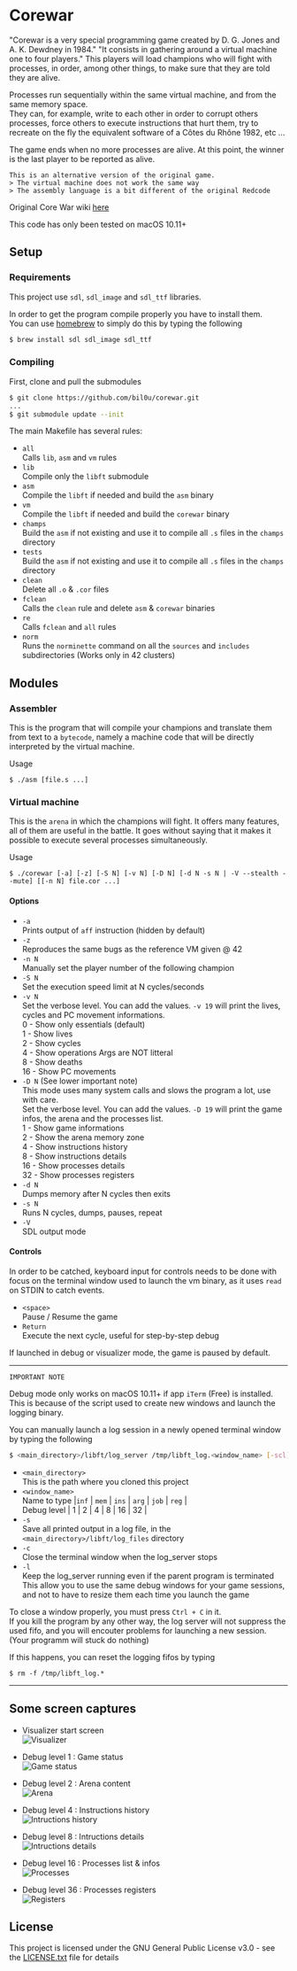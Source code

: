 # Corewar
 "Corewar is a very special programming game created by D. G. Jones and A. K. Dewdney in 1984."
 "It consists in gathering around a virtual machine one to four players."
This players will load champions who will fight with processes, in order, among other things, to make sure that they are told they are alive.  

Processes run sequentially within the same virtual machine, and from the same memory space.  
They can, for example, write to each other in order to corrupt others processes, force others to execute instructions that hurt them, try to recreate on the fly the equivalent software of a Côtes du Rhône 1982, etc ...  

The game ends when no more processes are alive. At this point, the winner is the last player to be reported as alive.  

```
This is an alternative version of the original game.
> The virtual machine does not work the same way
> The assembly language is a bit different of the original Redcode
```

Original Core War wiki [here](https://en.wikipedia.org/wiki/Core_War)  

This code has only been tested on macOS 10.11+

## Setup

### Requirements

This project use `sdl`, `sdl_image` and `sdl_ttf` libraries.  

In order to get the program compile properly you have to install them.  
You can use [homebrew](https://brew.sh) to simply do this by typing the following
```sh
$ brew install sdl sdl_image sdl_ttf
```

### Compiling

First, clone and pull the submodules
```sh
$ git clone https://github.com/bil0u/corewar.git
...
$ git submodule update --init
```

The main Makefile has several rules:  

* `all`  
   Calls `lib`, `asm` and `vm` rules
* `lib`  
   Compile only the `libft` submodule
* `asm`  
   Compile the `libft` if needed and build the `asm` binary
* `vm`  
   Compile the `libft` if needed and build the `corewar` binary
* `champs`  
   Build the `asm` if not existing and use it to compile all `.s` files in the `champs` directory
* `tests`  
   Build the `asm` if not existing and use it to compile all `.s` files in the `champs` directory
* `clean`  
   Delete all `.o` & `.cor` files
* `fclean`  
   Calls the `clean` rule and delete `asm` & `corewar` binaries
* `re`  
   Calls `fclean` and `all` rules
* `norm`  
   Runs the `norminette` command on all the `sources` and `includes` subdirectories (Works only in 42 clusters)

## Modules

### Assembler

This is the program that will compile your champions and translate them from text to a `bytecode`, namely a machine code that will be directly interpreted by the virtual machine.  

Usage  
```
$ ./asm [file.s ...]
```

### Virtual machine

This is the `arena` in which the champions will fight. It offers many features, all of them are useful in the battle. It goes without saying that it makes it possible to execute several processes simultaneously.  

Usage  
```
$ ./corewar [-a] [-z] [-S N] [-v N] [-D N] [-d N -s N | -V --stealth --mute] [[-n N] file.cor ...]
```

#### Options

* `-a`  
   Prints output of `aff` instruction (hidden by default)  
* `-z`  
   Reproduces the same bugs as the reference VM given @ 42  
* `-n N`  
   Manually set the player number of the following champion  
* `-S N`  
   Set the execution speed limit at N cycles/seconds  
* `-v N`  
   Set the verbose level. You can add the values. `-v 19` will print the lives, cycles and PC movement informations.  
   0   -  Show only essentials (default)  
   1   -  Show lives  
   2   -  Show cycles  
   4   -  Show operations Args are NOT litteral  
   8   -  Show deaths  
   16  -  Show PC movements  
* `-D N` (See lower important note)  
   This mode uses many system calls and slows the program a lot, use with care.  
   Set the verbose level. You can add the values. `-D 19` will print the game infos, the arena and the processes list.  
   1   -  Show game informations  
   2   -  Show the arena memory zone  
   4   -  Show instructions history  
   8   -  Show instructions details  
   16  -  Show processes details  
   32  -  Show processes registers  
* `-d N`  
   Dumps memory after N cycles then exits  
* `-s N`  
   Runs N cycles, dumps, pauses, repeat  
* `-V`  
   SDL output mode  

#### Controls

In order to be catched, keyboard input for controls needs to be done with focus on the terminal window used to launch the vm binary, as it uses `read` on STDIN to catch events.  

* `<space>`  
   Pause / Resume the game  
* `Return`  
   Execute the next cycle, useful for step-by-step debug  

If launched in debug or visualizer mode, the game is paused by default.

---
`IMPORTANT NOTE`  

Debug mode only works on macOS 10.11+ if app `iTerm` (Free) is installed.
This is because of the script used to create new windows and launch the logging binary.

You can manually launch a log session in a newly opened terminal window by typing the following
```sh
$ <main_directory>/libft/log_server /tmp/libft_log.<window_name> [-scl]
```
* `<main_directory>`  
   This is the path where you cloned this project  
* `<window_name>`  
   Name to type |`inf` | `mem` | `ins` | `arg` | `job` | `reg` |  
   Debug level  |  1   |  2    |  4    |  8    |  16   |  32   |  
* `-s`  
   Save all printed output in a log file, in the `<main_directory>/libft/log_files` directory  
* `-c`  
   Close the terminal window when the log_server stops  
* `-l`  
   Keep the log_server running even if the parent program is terminated  
   This allow you to use the same debug windows for your game sessions, and not to have to resize them each time you launch the game  

To close a window properly, you must press `Ctrl + C` in it.  
If you kill the program by any other way, the log server will not suppress the used fifo, and you will encouter problems for launching a new session. (Your programm will stuck do nothing)  

If this happens, you can reset the logging fifos by typing  
```
$ rm -f /tmp/libft_log.*
```
---

## Some screen captures

* Visualizer start screen  
   ![Visualizer](./demo/visualizer.png)  

* Debug level 1 : Game status  
   ![Game status](./demo/game_status.png)  

* Debug level 2 : Arena content  
   ![Arena](./demo/arena.png)  

* Debug level 4 : Instructions history  
   ![Intructions history](./demo/ops_history.png)  

* Debug level 8 : Intructions details  
   ![Intructions details](./demo/ops_details.png)  

* Debug level 16 : Processes list & infos  
   ![Processes](./demo/processes.png)  

* Debug level 36 : Processes registers  
   ![Registers](./demo/registers.png)  

## License

This project is licensed under the GNU General Public License v3.0 - see the [LICENSE.txt](LICENSE.txt) file for details
